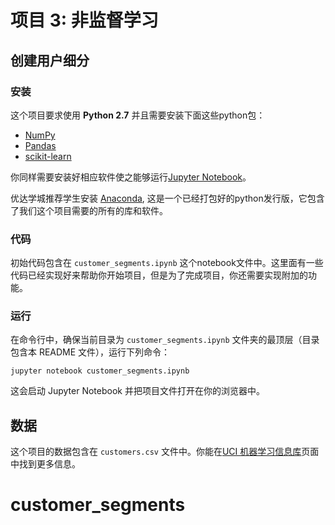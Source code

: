 # 项目 3: 非监督学习
## 创建用户细分

### 安装

这个项目要求使用 **Python 2.7** 并且需要安装下面这些python包：

- [NumPy](http：//www.numpy.org/)
- [Pandas](http：//pandas.pydata.org)
- [scikit-learn](http：//scikit-learn.org/stable/)

你同样需要安装好相应软件使之能够运行[Jupyter Notebook](http://jupyter.org/)。

优达学城推荐学生安装 [Anaconda](https：//www.continuum.io/downloads), 这是一个已经打包好的python发行版，它包含了我们这个项目需要的所有的库和软件。

### 代码

初始代码包含在 `customer_segments.ipynb` 这个notebook文件中。这里面有一些代码已经实现好来帮助你开始项目，但是为了完成项目，你还需要实现附加的功能。

### 运行

在命令行中，确保当前目录为 `customer_segments.ipynb` 文件夹的最顶层（目录包含本 README 文件），运行下列命令：

```jupyter notebook customer_segments.ipynb```

​这会启动 Jupyter Notebook 并把项目文件打开在你的浏览器中。

## 数据

​这个项目的数据包含在 `customers.csv` 文件中。你能在[UCI 机器学习信息库](https://archive.ics.uci.edu/ml/datasets/Wholesale+customers)页面中找到更多信息。
# customer_segments
